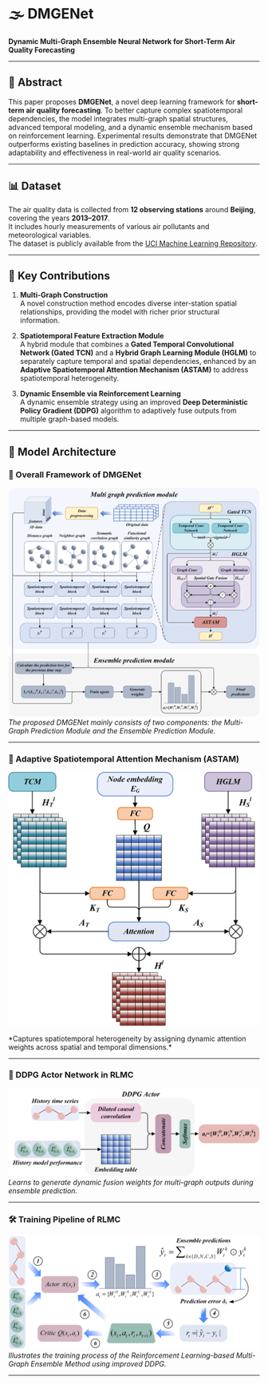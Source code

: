 # 🌫️ DMGENet

**Dynamic Multi-Graph Ensemble Neural Network for Short-Term Air Quality Forecasting**

---

## 📝 Abstract

This paper proposes **DMGENet**, a novel deep learning framework for **short-term air quality forecasting**. To better capture complex spatiotemporal dependencies, the model integrates multi-graph spatial structures, advanced temporal modeling, and a dynamic ensemble mechanism based on reinforcement learning. Experimental results demonstrate that DMGENet outperforms existing baselines in prediction accuracy, showing strong adaptability and effectiveness in real-world air quality scenarios.

---

## 📊 Dataset

The air quality data is collected from **12 observing stations** around **Beijing**, covering the years **2013–2017**.  
It includes hourly measurements of various air pollutants and meteorological variables.  
The dataset is publicly available from the [UCI Machine Learning Repository](http://archive.ics.uci.edu/ml/).

---

## 🚀 Key Contributions

1. **Multi-Graph Construction**  
   A novel construction method encodes diverse inter-station spatial relationships, providing the model with richer prior structural information.

2. **Spatiotemporal Feature Extraction Module**  
   A hybrid module that combines a **Gated Temporal Convolutional Network (Gated TCN)** and a **Hybrid Graph Learning Module (HGLM)** to separately capture temporal and spatial dependencies, enhanced by an **Adaptive Spatiotemporal Attention Mechanism (ASTAM)** to address spatiotemporal heterogeneity.

3. **Dynamic Ensemble via Reinforcement Learning**  
   A dynamic ensemble strategy using an improved **Deep Deterministic Policy Gradient (DDPG)** algorithm to adaptively fuse outputs from multiple graph-based models.

---

## 🧩 Model Architecture

### 🔷 Overall Framework of DMGENet

![Model Architecture](Figures/Fig.1.png)  
*The proposed DMGENet mainly consists of two components: the Multi-Graph Prediction Module and the Ensemble Prediction Module.*

---

### 🔶 Adaptive Spatiotemporal Attention Mechanism (ASTAM)

<p align="center">
  <img src="Figures/Fig.2.png" alt="ASTAM" width="600"/>
</p>  
*Captures spatiotemporal heterogeneity by assigning dynamic attention weights across spatial and temporal dimensions.*

---

### 🧠 DDPG Actor Network in RLMC

![DDPG Actor](Figures/Fig.3.png)  
*Learns to generate dynamic fusion weights for multi-graph outputs during ensemble prediction.*

---

### 🛠️ Training Pipeline of RLMC

![RLMC Training](Figures/Fig.4.png)  
*Illustrates the training process of the Reinforcement Learning-based Multi-Graph Ensemble Method using improved DDPG.*

---
